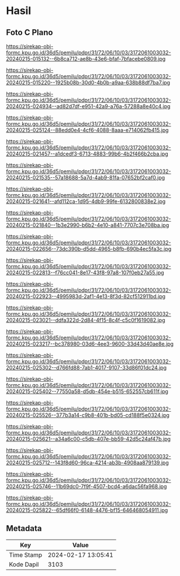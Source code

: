 # Hasil

## Foto C Plano

https://sirekap-obj-formc.kpu.go.id/36d5/pemilu/pdpr/31/72/06/10/03/3172061003032-20240215-015132--6b8ca712-ae8b-43e6-bfaf-7bfacebe0809.jpg

https://sirekap-obj-formc.kpu.go.id/36d5/pemilu/pdpr/31/72/06/10/03/3172061003032-20240215-015220--1925b08b-30d0-4b0b-a9aa-638b88df7ba7.jpg

https://sirekap-obj-formc.kpu.go.id/36d5/pemilu/pdpr/31/72/06/10/03/3172061003032-20240215-024934--ad82d7df-e951-42a9-a76a-57288a8e40c4.jpg

https://sirekap-obj-formc.kpu.go.id/36d5/pemilu/pdpr/31/72/06/10/03/3172061003032-20240215-025124--88edd0e4-4cf6-4088-8aaa-e714062fb415.jpg

https://sirekap-obj-formc.kpu.go.id/36d5/pemilu/pdpr/31/72/06/10/03/3172061003032-20240215-021457--a1dcedf3-6713-4883-99b6-4b2f466b2cba.jpg

https://sirekap-obj-formc.kpu.go.id/36d5/pemilu/pdpr/31/72/06/10/03/3172061003032-20240215-021535--57a18688-5a7d-4ab9-81fa-07652bf2caf0.jpg

https://sirekap-obj-formc.kpu.go.id/36d5/pemilu/pdpr/31/72/06/10/03/3172061003032-20240215-021641--afd112ca-1d95-4db9-99fe-6132800838e2.jpg

https://sirekap-obj-formc.kpu.go.id/36d5/pemilu/pdpr/31/72/06/10/03/3172061003032-20240215-021840--1b3e2990-b6b2-4e10-a841-7707c3e708ba.jpg

https://sirekap-obj-formc.kpu.go.id/36d5/pemilu/pdpr/31/72/06/10/03/3172061003032-20240215-022656--73dc390b-d5dd-4965-b8fb-690b4ec5fa3c.jpg

https://sirekap-obj-formc.kpu.go.id/36d5/pemilu/pdpr/31/72/06/10/03/3172061003032-20240215-022813--f76cc041-8e17-43f8-97a8-107f0eb27a55.jpg

https://sirekap-obj-formc.kpu.go.id/36d5/pemilu/pdpr/31/72/06/10/03/3172061003032-20240215-022923--4995983d-2af1-4e13-8f3d-82cf512911bd.jpg

https://sirekap-obj-formc.kpu.go.id/36d5/pemilu/pdpr/31/72/06/10/03/3172061003032-20240215-023021--ddfa322d-2d84-4f15-8c4f-c5c0f1619082.jpg

https://sirekap-obj-formc.kpu.go.id/36d5/pemilu/pdpr/31/72/06/10/03/3172061003032-20240215-023217--bc378980-03d6-4ee3-9600-33d43d40ae8e.jpg

https://sirekap-obj-formc.kpu.go.id/36d5/pemilu/pdpr/31/72/06/10/03/3172061003032-20240215-025302--d766fd88-7ab1-4017-9107-33d86f01dc24.jpg

https://sirekap-obj-formc.kpu.go.id/36d5/pemilu/pdpr/31/72/06/10/03/3172061003032-20240215-025402--77550a58-d5db-454e-b515-652557cb611f.jpg

https://sirekap-obj-formc.kpu.go.id/36d5/pemilu/pdpr/31/72/06/10/03/3172061003032-20240215-025526--377b3a14-c9b8-401b-bd05-cd188f5e0324.jpg

https://sirekap-obj-formc.kpu.go.id/36d5/pemilu/pdpr/31/72/06/10/03/3172061003032-20240215-025621--a34a6c00-c5db-407e-bb59-42d5c24af47b.jpg

https://sirekap-obj-formc.kpu.go.id/36d5/pemilu/pdpr/31/72/06/10/03/3172061003032-20240215-025712--143f8d60-96ca-4214-ab3b-4908aa879139.jpg

https://sirekap-obj-formc.kpu.go.id/36d5/pemilu/pdpr/31/72/06/10/03/3172061003032-20240215-025746--11b69dc0-7f9f-4507-bcd4-a6dac56fa968.jpg

https://sirekap-obj-formc.kpu.go.id/36d5/pemilu/pdpr/31/72/06/10/03/3172061003032-20240215-025822--65df66f0-6148-4476-bf15-646468054911.jpg


## Metadata

| Key        | Value               |
| ---------- | ------------------- |
| Time Stamp | 2024-02-17 13:05:41 |
| Kode Dapil | 3103                |



